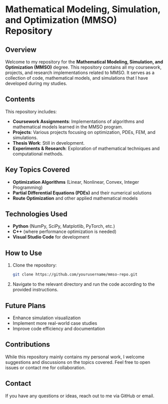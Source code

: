 # Mathematical Modeling, Simulation, and Optimization (MMSO) Repository

## Overview
Welcome to my repository for the **Mathematical Modeling, Simulation, and Optimization (MMSO)** degree. This repository contains all my coursework, projects, and research implementations related to MMSO. It serves as a collection of code, mathematical models, and simulations that I have developed during my studies.

## Contents
This repository includes:
- **Coursework Assignments**: Implementations of algorithms and mathematical models learned in the MMSO program.
- **Projects**: Various projects focusing on optimization, PDEs, FEM, and simulations.
- **Thesis Work**: Still in development. 
- **Experiments & Research**: Exploration of mathematical techniques and computational methods.

## Key Topics Covered
- **Optimization Algorithms** (Linear, Nonlinear, Convex, Integer Programming)
- **Partial Differential Equations (PDEs)** and their numerical solutions
- **Route Optimization** and other applied mathematical models

## Technologies Used
- **Python** (NumPy, SciPy, Matplotlib, PyTorch, etc.)
- **C++** (where performance optimization is needed)
- **Visual Studio Code** for development

## How to Use
1. Clone the repository:
   ```bash
   git clone https://github.com/yourusername/mmso-repo.git
   ```
2. Navigate to the relevant directory and run the code according to the provided instructions.

## Future Plans
- Enhance simulation visualization 
- Implement more real-world case studies
- Improve code efficiency and documentation

## Contributions
While this repository mainly contains my personal work, I welcome suggestions and discussions on the topics covered. Feel free to open issues or contact me for collaboration.

## Contact
If you have any questions or ideas, reach out to me via GitHub or email.
